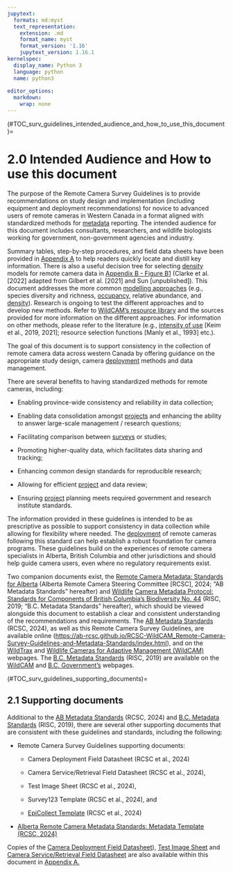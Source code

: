 ```yaml
---
jupytext:
  formats: md:myst
  text_representation:
    extension: .md
    format_name: myst
    format_version: '1.16'
    jupytext_version: 1.16.1
kernelspec:
  display_name: Python 3
  language: python
  name: python3
  
editor_options: 
  markdown: 
    wrap: none
---
```

(#TOC_surv_guidelines_intended_audience_and_how_to_use_this_document)=
# 2.0 Intended Audience and How to use this document

The purpose of the Remote Camera Survey Guidelines is to provide recommendations on study design and implementation (including equipment and deployment recommendations) for novice to advanced users of remote cameras in Western Canada in a format aligned with standardized methods for [metadata](/3_glossary/3_Glossary.md#metadata) reporting. The intended audience for this document includes consultants, researchers, and wildlife biologists working for government, non-government agencies and industry.

Summary tables, step-by-step procedures, and field data sheets have been provided in [Appendix A](/1_survey-guidelines/1_10.2_AppendixA-Field-Datasheets.md#TOC_surv_guidelines_appendix_a_field_datasheets) to help readers quickly locate and distill key information. There is also a useful decision tree for selecting [density](/3_glossary/3_Glossary.md#density) models for remote camera data in [Appendix B - Figure B1](/1_survey-guidelines/1_11.0_AppendixB-FigureB1.md/#TOC_surv_guidelines_appendix_b) (Clarke et al. [2022] adapted from Gilbert et al. [2021] and Sun [unpublished]). This document addresses the more common [modelling approaches](/3_glossary/3_Glossary.md#mods_modelling_approach) (e.g., species diversity and richness, [occupancy](/3_glossary/3_Glossary.md#occupancy), relative abundance, and [density](/3_glossary/3_Glossary.md#density)). Research is ongoing to test the different approaches and to develop new methods. Refer to [WildCAM’s resource library](https://wildcams.ca/library/camera-trapping-papers-directory/) and the sources provided for more information on the different approaches. For information on other methods, please refer to the literature (e.g., [intensity of use](/3_glossary/3_Glossary.md#intensity_of_use) [Keim et al., 2019, 2021]; resource selection functions [Manly et al., 1993] etc.).

The goal of this document is to support consistency in the collection of remote camera data across western Canada by offering guidance on the appropriate study design, camera [deployment](/3_glossary/3_Glossary.md#deployment) methods and data management.

There are several benefits to having standardized methods for remote cameras, including:

-   Enabling province-wide consistency and reliability in data collection;

-   Enabling data consolidation amongst [projects](/3_glossary/3_Glossary.md#project) and enhancing the ability to answer large-scale management / research questions;

-   Facilitating comparison between [surveys](/3_glossary/3_Glossary.md#survey) or studies;

-   Promoting higher-quality data, which facilitates data sharing and tracking;

-   Enhancing common design standards for reproducible research;

-   Allowing for efficient [project](/3_glossary/3_Glossary.md#project) and data review;

-   Ensuring [project](/3_glossary/3_Glossary.md#project) planning meets required government and research institute standards.

The information provided in these guidelines is intended to be as prescriptive as possible to support consistency in data collection while allowing for flexibility where needed. The [deployment](/3_glossary/3_Glossary.md#deployment) of remote cameras following this standard can help establish a robust foundation for camera programs. These guidelines build on the experiences of remote camera specialists in Alberta, British Columbia and other jurisdictions and should help guide camera users, even where no regulatory requirements exist.

Two companion documents exist, the [Remote Camera Metadata: Standards for Alberta](https://ab-rcsc.github.io/RCSC-WildCAM_Remote-Camera-Survey-Guidelines-and-Metadata-Standards/2_metadata-standards/2_0.1_Citation-and-Info.html) (Alberta Remote Camera Steering Committee [RCSC], 2024; “AB Metadata Standards” hereafter) and [Wildlife](https://www2.gov.bc.ca/assets/gov/environment/natural-resource-stewardship/nr-laws-policy/risc/wcmp_v1.pdf) [Camera Metadata Protocol: Standards for Components of British Columbia’s Biodiversity No. 44](https://www2.gov.bc.ca/assets/gov/environment/natural-resource-stewardship/nr-laws-policy/risc/wcmp_v1.pdf) (RISC, 2019; “B.C. Metadata Standards” hereafter), which should be viewed alongside this document to establish a clear and consistent understanding of the recommendations and requirements. The [AB Metadata Standards](https://ab-rcsc.github.io/RCSC-WildCAM_Remote-Camera-Survey-Guidelines-and-Metadata-Standards/2_metadata-standards/2_0.1_Citation-and-Info.html) (RCSC, 2024), as well as this Remote Camera Survey Guidelines, are available online (https://ab-rcsc.github.io/RCSC-WildCAM_Remote-Camera-Survey-Guidelines-and-Metadata-Standards/index.html), and on the [WildTrax](https://www.wildtrax.ca/home/resources/methods-and-protocols.html) and [Wildlife Cameras for Adaptive Management (WildCAM)](https://wildcams.ca/library/other-organizations-protocols/) webpages. The [B.C. Metadata Standards](https://www2.gov.bc.ca/assets/gov/environment/natural-resource-stewardship/nr-laws-policy/risc/wcmp_v1.pdf) (RISC, 2019) are available on the [WildCAM](https://wildcams.ca/library/other-organizations-protocols) and [B.C. Government’s](https://www2.gov.bc.ca/gov/content/environment/natural-resource-stewardship/laws-policies-standards-guidance/inventory-standards/terrestrial-ecosystems-biodiversity) webpages.

(#TOC_surv_guidelines_supporting_documents)=

## 2.1 Supporting documents

Additional to the [AB Metadata Standards](https://ab-rcsc.github.io/RCSC-WildCAM_Remote-Camera-Survey-Guidelines-and-Metadata-Standards/2_metadata-standards/2_0.1_Citation-and-Info.html) (RCSC, 2024) and [B.C. Metadata Standards](https://www2.gov.bc.ca/assets/gov/environment/natural-resource-stewardship/nr-laws-policy/risc/wcmp_v1.pdf) (RISC, 2019), there are several other supporting documents that are consistent with these guidelines and standards, including the following:

-   Remote Camera Survey Guidelines supporting documents:

    -   Camera Deployment Field Datasheet (RCSC et al., 2024)
    
    -   Camera Service/Retrieval Field Datasheet (RCSC et al., 2024),
    
    -   Test Image Sheet (RCSC et al., 2024),
    
    -   Survey123 Template (RCSC et al., 2024), and
    
    -   [EpiCollect Template](https://five.epicollect.net/project/rcsc-and-wildcam-remote-camera-survey-guidelines) (RCSC et al., 2024)

-   [Alberta Remote Camera Metadata Standards: Metadata Template (RCSC, 2024)](/index.md#FILES_surv_guidelines_datasheet_deployment)

Copies of the [Camera Deployment Field Datasheet](/1_survey-guidelines/1_10.2_AppendixA-Field-Datasheets.md#FILES_surv_guidelines_datasheet_deployment)), [Test Image Sheet](/1_survey-guidelines/1_10.2_AppendixA-Field-Datasheets.md#TOC_surv_guidelines_datasheet_test_image_sheet) and [Camera Service/Retrieval Field Datasheet](/1_survey-guidelines/1_10.2_AppendixA-Field-Datasheets.md#datasheet_service_retrieval) are also available within this document in [Appendix A.](/1_survey-guidelines/1_10.2_AppendixA-Field-Datasheets.md#TOC_surv_guidelines_appendix_a_field_datasheets)
